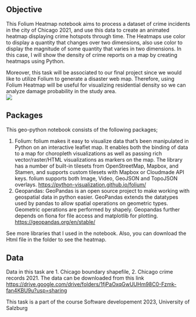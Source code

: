 ## Objective
This Folium Heatmap notebook aims to process a dataset of crime incidents in the city of Chicago 2021, and use this data to create an animated heatmap displaying crime hotspots through time.
The Heatmaps use color to display a quantity that changes over two dimensions, also use color to display the magnitude of some quantity that varies in two dimensions.
In this case, I will show the density of crime reports on a map by creating heatmaps using Python.

Moreover, this task will be associated to our final project since we would like to utilize Folium to generate a disaster web map. Therefore, using Folium Heatmap will be useful for visualizing residential density so we can analyze damage probability in the study area.     
<img src="https://github.com/parindapannoon/PLUS_softwaredev_2023_Parinda/blob/c58339030278d12b0f222f40f55e5d1ad4db7e15/A3/giffile_heatmap.gif">
## Packages
This geo-python notebook consists of the following packages;
1. Folium: folium makes it easy to visualize data that’s been manipulated in Python on an interactive leaflet map. It enables both the binding of data to a map for choropleth visualizations as well as passing rich vector/raster/HTML visualizations as markers on the map.  The library has a number of built-in tilesets from OpenStreetMap, Mapbox, and Stamen, and supports custom tilesets with Mapbox or Cloudmade API keys. folium supports both Image, Video, GeoJSON and TopoJSON overlays. https://python-visualization.github.io/folium/
2. Geopandas: GeoPandas is an open source project to make working with geospatial data in python easier. GeoPandas extends the datatypes used by pandas to allow spatial operations on geometric types. Geometric operations are performed by shapely. Geopandas further depends on fiona for file access and matplotlib for plotting. https://geopandas.org/en/stable/

See more libraries that I used in the notebook. Also, you can download the Html file in the folder to see the heatmap.

## Data
Data in this task are 1. Chicago boundary shapefile, 2. Chicago crime records 2021. The data can be downloaded from this link https://drive.google.com/drive/folders/1fjPaOxqGwUUHm98C0-Fzmk-fan4KBU9u?usp=sharing


This task is a part of the course Software developement 2023, University of Salzburg
